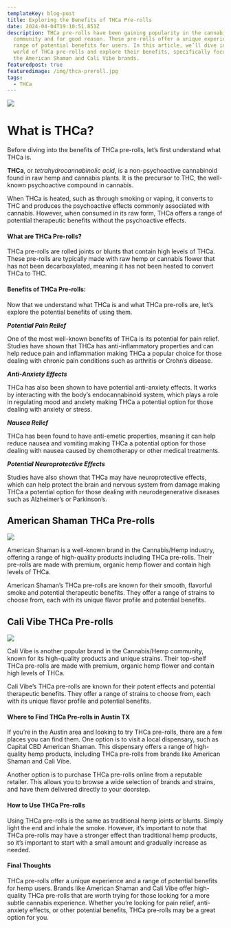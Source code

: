 ```yaml
---
templateKey: blog-post
title: Exploring the Benefits of THCa Pre-rolls
date: 2024-04-04T19:10:51.851Z
description: THCa pre-rolls have been gaining popularity in the cannabis
  community and for good reason. These pre-rolls offer a unique experience and a
  range of potential benefits for users. In this article, we’ll dive into the
  world of THCa pre-rolls and explore their benefits, specifically focusing on
  the American Shaman and Cali Vibe brands.
featuredpost: true
featuredimage: /img/thca-preroll.jpg
tags:
  - THCa
---
```

![](/img/thca-preroll.jpg)

# **What is THCa?**

Before diving into the benefits of THCa pre-rolls, let’s first understand what THCa is.

**THCa**, or *tetrahydrocannabinolic acid*, is a non-psychoactive cannabinoid found in raw hemp and cannabis plants. It is the precursor to THC, the well-known psychoactive compound in cannabis.

When THCa is heated, such as through smoking or vaping, it converts to THC and produces the psychoactive effects commonly associated with cannabis. However, when consumed in its raw form, THCa offers a range of potential therapeutic benefits without the psychoactive effects.

#### **What are THCa Pre-rolls?**

THCa pre-rolls are rolled joints or blunts that contain high levels of THCa. These pre-rolls are typically made with raw hemp or cannabis flower that has not been decarboxylated, meaning it has not been heated to convert THCa to THC.

#### **Benefits of THCa Pre-rolls:**

Now that we understand what THCa is and what THCa pre-rolls are, let’s explore the potential benefits of using them.

***Potential Pain Relief*** 

One of the most well-known benefits of THCa is its potential for pain relief. Studies have shown that THCa has anti-inflammatory properties and can help reduce pain and inflammation making THCa a popular choice for those dealing with chronic pain conditions such as arthritis or Crohn’s disease.

***Anti-Anxiety Effects*** 

THCa has also been shown to have potential anti-anxiety effects. It works by interacting with the body’s endocannabinoid system, which plays a role in regulating mood and anxiety making THCa a potential option for those dealing with anxiety or stress.

***Nausea Relief*** 

THCa has been found to have anti-emetic properties, meaning it can help reduce nausea and vomiting making THCa a potential option for those dealing with nausea caused by chemotherapy or other medical treatments.

***Potential Neuroprotective Effects*** 

Studies have also shown that THCa may have neuroprotective effects, which can help protect the brain and nervous system from damage making THCa a potential option for those dealing with neurodegenerative diseases such as Alzheimer’s or Parkinson’s.

## **American Shaman THCa Pre-rolls**

![](/img/thca-flowr.jpg)

American Shaman is a well-known brand in the Cannabis/Hemp industry, offering a range of high-quality products including THCa pre-rolls. Their pre-rolls are made with premium, organic hemp flower and contain high levels of THCa.

American Shaman’s THCa pre-rolls are known for their smooth, flavorful smoke and potential therapeutic benefits. They offer a range of strains to choose from, each with its unique flavor profile and potential benefits.

## **Cali Vibe THCa Pre-rolls**

![](/img/cali-vibe.jpg)

Cali Vibe is another popular brand in the Cannabis/Hemp community, known for its high-quality products and unique strains. Their top-shelf THCa pre-rolls are made with premium, organic hemp flower and contain high levels of THCa.

Cali Vibe’s THCa pre-rolls are known for their potent effects and potential therapeutic benefits. They offer a range of strains to choose from, each with its unique flavor profile and potential benefits.

#### **Where to Find THCa Pre-rolls in Austin TX**

If you’re in the Austin area and looking to try THCa pre-rolls, there are a few places you can find them. One option is to visit a local dispensary, such as Capital CBD American Shaman. This dispensary offers a range of high-quality hemp products, including THCa pre-rolls from brands like American Shaman and Cali Vibe.

Another option is to purchase THCa pre-rolls online from a reputable retailer. This allows you to browse a wide selection of brands and strains, and have them delivered directly to your doorstep.

#### **How to Use THCa Pre-rolls**

Using THCa pre-rolls is the same as traditional hemp joints or blunts. Simply light the end and inhale the smoke. However, it’s important to note that THCa pre-rolls may have a stronger effect than traditional hemp products, so it’s important to start with a small amount and gradually increase as needed.

#### **Final Thoughts**

THCa pre-rolls offer a unique experience and a range of potential benefits for hemp users. Brands like American Shaman and Cali Vibe offer high-quality THCa pre-rolls that are worth trying for those looking for a more subtle cannabis experience. Whether you’re looking for pain relief, anti-anxiety effects, or other potential benefits, THCa pre-rolls may be a great option for you.